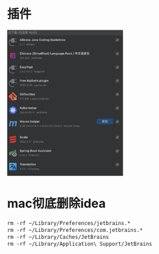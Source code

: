 # 插件

<img src="https://raw.githubusercontent.com/Light-Towers/picture/master/noctilucent-lamp/image-20221105162353723.png" alt="image-20221105162353723" style="zoom: 33%;" />



# mac彻底删除idea

```shell
rm -rf ~/Library/Preferences/jetbrains.*
rm -rf ~/Library/Preferences/com.jetbrains.*
rm -rf ~/Library/Caches/JetBrains
rm -rf ~/Library/Application\ Support/JetBrains
```





